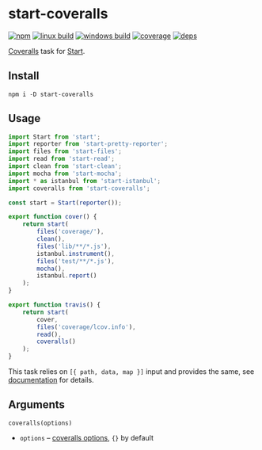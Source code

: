 # start-coveralls

[![npm](https://img.shields.io/npm/v/start-coveralls.svg?style=flat-square)](https://www.npmjs.com/package/start-coveralls)
[![linux build](https://img.shields.io/travis/start-runner/coveralls/master.svg?label=linux&style=flat-square)](https://travis-ci.org/start-runner/coveralls)
[![windows build](https://img.shields.io/appveyor/ci/start-runner/coveralls/master.svg?label=windows&style=flat-square)](https://ci.appveyor.com/project/start-runner/coveralls)
[![coverage](https://img.shields.io/codecov/c/github/start-runner/coveralls/master.svg?style=flat-square)](https://codecov.io/github/start-runner/coveralls)
[![deps](https://img.shields.io/gemnasium/start-runner/coveralls.svg?style=flat-square)](https://gemnasium.com/start-runner/coveralls)

[Coveralls](https://coveralls.io/) task for [Start](https://github.com/start-runner/start).

## Install

```
npm i -D start-coveralls
```

## Usage

```js
import Start from 'start';
import reporter from 'start-pretty-reporter';
import files from 'start-files';
import read from 'start-read';
import clean from 'start-clean';
import mocha from 'start-mocha';
import * as istanbul from 'start-istanbul';
import coveralls from 'start-coveralls';

const start = Start(reporter());

export function cover() {
    return start(
        files('coverage/'),
        clean(),
        files('lib/**/*.js'),
        istanbul.instrument(),
        files('test/**/*.js'),
        mocha(),
        istanbul.report()
    );
}

export function travis() {
    return start(
        cover,
        files('coverage/lcov.info'),
        read(),
        coveralls()
    );
}
```

This task relies on `[{ path, data, map }]` input and provides the same, see [documentation](https://github.com/start-runner/start#readme) for details.

## Arguments

`coveralls(options)`

* `options` – [coveralls options](https://github.com/nickmerwin/node-coveralls/blob/master/lib/convertLcovToCoveralls.js), `{}` by default
